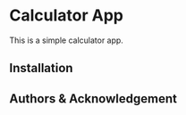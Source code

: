 # Calculator App
This is a simple calculator app.

## Installation


## Authors & Acknowledgement



